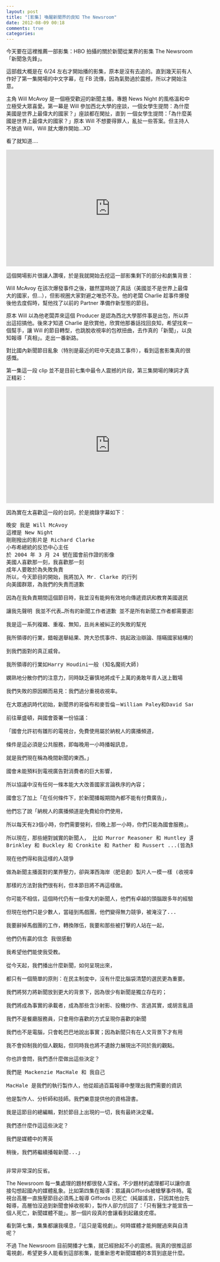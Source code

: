```yaml
---
layout: post
title: "[影集] 喚醒新聞界的良知 The Newsroom"
date: 2012-08-09 00:18
comments: true
categories: 
---
```


今天要在這裡推薦一部影集：HBO 拍攝的關於新聞從業界的影集 The Newsroom 「新聞急先鋒」。

這部戲大概是在 6/24 左右才開始播的影集，原本是沒有去追的。直到幾天前有人作好了第一集開場的中文字幕，在 FB 流傳，因為氣勢過於震撼，所以才開始注意。

主角 Will McAvoy 是一個極受歡迎的新聞主播，專題 News Night 的風格溫和中立極受大眾喜愛。第一幕是 Will 參加西北大學的座談，一個女學生提問：為什麼美國是世界上最偉大的國家？」座談都在閑扯，直到 一個女學生提問：「為什麼美國是世界上最偉大的國家？」原本 Will 不想要得罪人，亂扯一些答案。但主持人不放過 Will，Will 就大爆炸開始…XD

看了就知道....

<iframe width="560" height="315" src="http://www.youtube.com/embed/tG8F6BeAER8" frameborder="0" allowfullscreen></iframe>

這個開場影片很讓人讚嘆，於是我就開始去挖這一部影集剩下的部分和劇集背景：

Will McAvoy 在該次爆發事件之後，雖然當時說了真話（美國並不是世界上最偉大的國家，但...），但影視圈大家對避之唯恐不及。他的老闆 Charlie 趁事件爆發後他去度假時，幫他找了以前的 Partner 準備作新型態的節目。

原本 Will 以為他老闆弄來這個 Producer 是認為西北大學那件事是出包，所以弄出這招搞他。後來才知道 Charlie 是欣賞他，欣賞他那番話找回良知，希望找來一個幫手，讓 Will 的節目轉型，也跳脫收視率的包袱扭曲，去作真的「新聞」，以良知報導「真相」。走出一番新路。

對比國內新聞節目亂象（特別是最近的旺中天走路工事件），看到這套影集真的很感慨。

第一集這一段 clip 並不是目前七集中最令人震撼的片段，第三集開場的陳詞才真正精彩：

<iframe width="560" height="315" src="http://www.youtube.com/embed/0_i9fw43Moo" frameborder="0" allowfullscreen></iframe>

因為實在太喜歡這一段的台詞，於是摘錄字幕如下：

<pre>
晚安 我是 Will McAvoy 
這裡是 New Night
剛剛撥出的影片是 Richard Clarke
小布希總統的反恐中心主任
於 2004 年 3 月 24 號在國會前作證的影像
美國人喜歡那一刻，我喜歡那一刻
成年人要敢於為失敗負責
所以，今天節目的開始，我將加入 Mr. Clarke 的行列
向美國群眾，為我們的失責而道歉

因為在我負責期間這個節目時，我並沒有能夠有效地向傳遞資訊和教育美國選民

讓我先聲明 我並不代表…所有的新聞工作者道歉 並不是所有新聞工作者都需要道歉 我僅代表自己

我是這一系列複雜、重複、無知，且尚未被糾正的失敗的幫兇

我所領導的行業，錯報選舉結果、誇大恐慌事件、挑起政治辯論、隱瞞國家結構的改變 從經濟危機到國力的真實水準

到我們面對的真正威脅。

我所領導的行業如Harry Houdini一般 (知名魔術大師)

嫻熟地分散你們的注意力，同時缺乏審慎地將成千上萬的勇敢年青人送上戰場

我們失敗的原因顯而易見：我們過分重視收視率。

在大眾通訊時代初始，新聞界的哥倫布和麥哲倫－William Paley和David Sarnoff (CBS之父及美國廣播通訊業之父) 

前往華盛頓，與國會簽署一份協議：

「國會允許初有雛形的電視台，免費使用屬於納稅人的廣播頻道， 

條件是這必須是公共服務，即每晚用一小時播報訊息， 

就是我們現在稱為晚間新聞的東西。」

國會未能預料到電視廣告對消費者的巨大影響， 

所以協議中沒有任何一條本能大大改善國家言論秩序的內容； 

國會忘了加上「在任何條件下，於新聞播報期間內都不能有付費廣告」，

他們忘了說「納稅人的廣播頻道是免費給你們使用， 

所以每天有23個小時，你們需要營利，但晚上那一小時，你們只能為國會服務」。

所以現在，那些絕對誠實的新聞人， 比如 Murror Reasoner 和 Huntley 還有
Brinkley 和 Buckley 和 Cronkite 和 Rather 和 Russert ...(皆為知名主播)

現在他們得和我這樣的人競爭

做為新聞主播面對的業界壓力，卻與澤西海岸（肥皂劇）製片人一模一樣 (收視率決定一切) 

那樣的方法對我們很有利，但本節目將不再這樣做。

你可能不相信，這個時代仍有一些偉大的新聞人，他們有卓越的頭腦跟多年的經驗， 和對新聞工作的真摯熱情

但現在他們只是少數人，當碰到馬戲團，他們變得無力競爭，被淹沒了...

我要辭掉馬戲團的工作，轉換隊伍，我要和那些被打擊的人站在一起，

他們仍有贏的信念 我很感動

我希望他們能使我受教。

從今天起，我們播出什麼新聞，如何呈現出來，

都只有一個簡單的原則：在民主制度中，沒有什麼比腦袋清楚的選民更為重要。

我們將努力將新聞放到更大的背景下，因為很少有新聞是獨立存在的；

我們將成為事實的承載者，成為那些含沙射影、投機炒作、言過其實，或胡言亂語的死對頭

我們不是餐廳服務員，只會用你喜歡的方式呈現你喜歡的新聞

我們也不是電腦，只會乾巴巴地說出事實；因為新聞只有在人文背景下才有用

我不會抑制我的個人觀點，但同時我也將不遺餘力展現出不同於我的觀點。

你也許會問，我們憑什麼做出這些決定？

我們是 Mackenzie MacHale 和 我自己

MacHale 是我們的執行製作人，他從超過百篇報導中整理出我們需要的資訊

他是製作人、分析師和技師。我們樂意提供他的資格證書。

我是這節目的總編輯，對於節目上出現的一切，我有最終決定權。

我們憑什麼作這這些決定？

我們是媒體中的菁英

稍後，我們將繼續播報新聞...」

</pre>

非常非常深的反省。

The Newsroom 每一集處理的題材都很發人深省。不少題材的處理都可以讓你直接勾想起國內的媒體亂象。比如第四集在報導：眾議員Giffords被槍擊事件時。電視台高層一直施壓節目必須馬上報導 Giffords 已死亡（純屬謠言，只因其他台先報導，高層怕沒追到新聞會掉收視率），製作人卻力抗回了：「只有醫生才能宣告一個人死亡，新聞媒體不能」。那一個片段真的會讓看到起雞皮疙瘩。

看到第七集，集集都讓我嘆息，「這只是電視劇」。何時媒體才能夠醒過來與自清呢？

不過 The Newsroom 目前開播才七集，就已經掀起不小的震撼。我真的很推這部電視劇，希望更多人能看到這部影集，能重新思考新聞媒體的本質到底是什麼。

